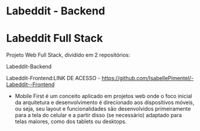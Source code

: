# Labeddit - Backend

# Labeddit Full Stack

Projeto Web Full Stack, dividido em 2 repositórios:

Labeddit-Backend 

Labeddit-Frontend:LINK DE ACESSO - https://github.com/IsabellePimentel/-Labeddit--Frontend

- Mobile First é um conceito aplicado em projetos web onde o foco inicial da arquitetura e desenvolvimento é direcionado aos dispositivos móveis, ou seja, seu layout e funcionalidades são desenvolvidos primeiramente para a tela do celular e a partir disso (se necessário) adaptado para telas maiores, como dos tablets ou desktops.
